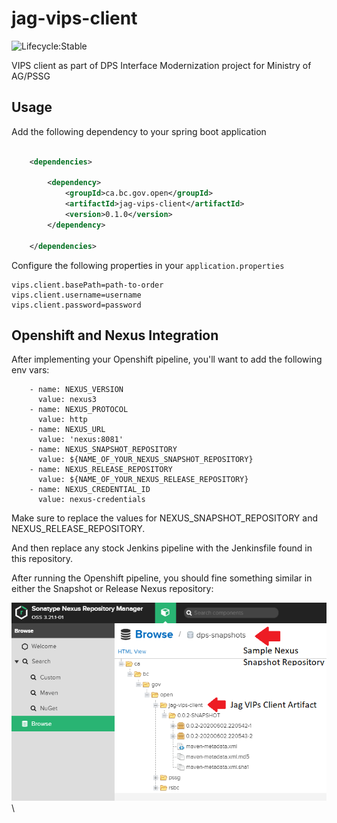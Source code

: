 # jag-vips-client

![Lifecycle:Stable](https://img.shields.io/badge/Lifecycle-Stable-97ca00)

VIPS client as part of DPS Interface Modernization project for Ministry of AG/PSSG

## Usage

Add the following dependency to your spring boot application

```xml

    <dependencies>

        <dependency>
            <groupId>ca.bc.gov.open</groupId>
            <artifactId>jag-vips-client</artifactId>
            <version>0.1.0</version>
        </dependency>

    </dependencies>

```

Configure the following properties in your `application.properties`

```
vips.client.basePath=path-to-order
vips.client.username=username
vips.client.password=password
```
## Openshift and Nexus Integration

After implementing your Openshift pipeline, you'll want to add the following env vars:

```
    - name: NEXUS_VERSION
      value: nexus3
    - name: NEXUS_PROTOCOL
      value: http
    - name: NEXUS_URL
      value: 'nexus:8081'
    - name: NEXUS_SNAPSHOT_REPOSITORY
      value: ${NAME_OF_YOUR_NEXUS_SNAPSHOT_REPOSITORY}
    - name: NEXUS_RELEASE_REPOSITORY
      value: ${NAME_OF_YOUR_NEXUS_RELEASE_REPOSITORY}
    - name: NEXUS_CREDENTIAL_ID
      value: nexus-credentials
```

Make sure to replace the values for NEXUS_SNAPSHOT_REPOSITORY and NEXUS_RELEASE_REPOSITORY.

And then replace any stock Jenkins pipeline with the Jenkinsfile found in this repository.

After running the Openshift pipeline, you should fine something similar in either the Snapshot or Release Nexus repository:

![snapsnot-example](/images/snapshot.PNG)\